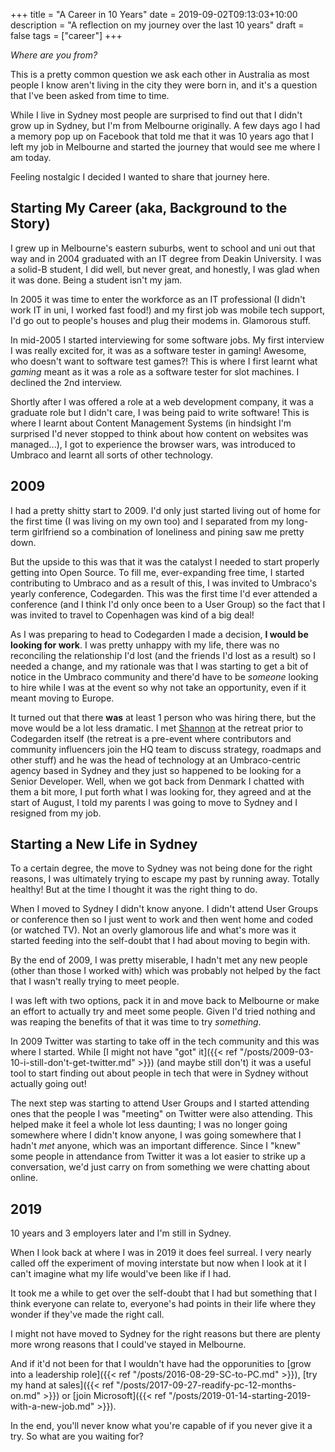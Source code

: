 +++
title = "A Career in 10 Years"
date = 2019-09-02T09:13:03+10:00
description = "A reflection on my journey over the last 10 years"
draft = false
tags = ["career"]
+++

_Where are you from?_

This is a pretty common question we ask each other in Australia as most people I know aren't living in the city they were born in, and it's a question that I've been asked from time to time.

While I live in Sydney most people are surprised to find out that I didn't grow up in Sydney, but I'm from Melbourne originally. A few days ago I had a memory pop up on Facebook that told me that it was 10 years ago that I left my job in Melbourne and started the journey that would see me where I am today.

Feeling nostalgic I decided I wanted to share that journey here.

## Starting My Career (aka, Background to the Story)

I grew up in Melbourne's eastern suburbs, went to school and uni out that way and in 2004 graduated with an IT degree from Deakin University. I was a solid-B student, I did well, but never great, and honestly, I was glad when it was done. Being a student isn't my jam.

In 2005 it was time to enter the workforce as an IT professional (I didn't work IT in uni, I worked fast food!) and my first job was mobile tech support, I'd go out to people's houses and plug their modems in. Glamorous stuff.

In mid-2005 I started interviewing for some software jobs. My first interview I was really excited for, it was as a software tester in gaming! Awesome, who doesn't want to software test games?! This is where I first learnt what _gaming_ meant as it was a role as a software tester for slot machines. I declined the 2nd interview.

Shortly after I was offered a role at a web development company, it was a graduate role but I didn't care, I was being paid to write software! This is where I learnt about Content Management Systems (in hindsight I'm surprised I'd never stopped to think about how content on websites was managed...), I got to experience the browser wars, was introduced to Umbraco and learnt all sorts of other technology.

## 2009

I had a pretty shitty start to 2009. I'd only just started living out of home for the first time (I was living on my own too) and I separated from my long-term girlfriend so a combination of loneliness and pining saw me pretty down.

But the upside to this was that it was the catalyst I needed to start properly getting into Open Source. To fill me, ever-expanding free time, I started contributing to Umbraco and as a result of this, I was invited to Umbraco's yearly conference, Codegarden. This was the first time I'd ever attended a conference (and I think I'd only once been to a User Group) so the fact that I was invited to travel to Copenhagen was kind of a big deal!

As I was preparing to head to Codegarden I made a decision, **I would be looking for work**. I was pretty unhappy with my life, there was no reconciling the relationship I'd lost (and the friends I'd lost as a result) so I needed a change, and my rationale was that I was starting to get a bit of notice in the Umbraco community and there'd have to be _someone_ looking to hire while I was at the event so why not take an opportunity, even if it meant moving to Europe.

It turned out that there **was** at least 1 person who was hiring there, but the move would be a lot less dramatic. I met [Shannon](https://twitter.com/Shazwazza) at the retreat prior to Codegarden itself (the retreat is a pre-event where contributors and community influencers join the HQ team to discuss strategy, roadmaps and other stuff) and he was the head of technology at an Umbraco-centric agency based in Sydney and they just so happened to be looking for a Senior Developer. Well, when we got back from Denmark I chatted with them a bit more, I put forth what I was looking for, they agreed and at the start of August, I told my parents I was going to move to Sydney and I resigned from my job.

## Starting a New Life in Sydney

To a certain degree, the move to Sydney was not being done for the right reasons, I was ultimately trying to escape my past by running away. Totally healthy! But at the time I thought it was the right thing to do.

When I moved to Sydney I didn't know anyone. I didn't attend User Groups or conference then so I just went to work and then went home and coded (or watched TV). Not an overly glamorous life and what's more was it started feeding into the self-doubt that I had about moving to begin with.

By the end of 2009, I was pretty miserable, I hadn't met any new people (other than those I worked with) which was probably not helped by the fact that I wasn't really trying to meet people.

I was left with two options, pack it in and move back to Melbourne or make an effort to actually try and meet some people. Given I'd tried nothing and was reaping the benefits of that it was time to try _something_.

In 2009 Twitter was starting to take off in the tech community and this was where I started. While [I might not have "got" it]({{< ref "/posts/2009-03-10-i-still-don't-get-twitter.md" >}}) (and maybe still don't) it was a useful tool to start finding out about people in tech that were in Sydney without actually going out!

The next step was starting to attend User Groups and I started attending ones that the people I was "meeting" on Twitter were also attending. This helped make it feel a whole lot less daunting; I was no longer going somewhere where I didn't know anyone, I was going somewhere that I hadn't _met_ anyone, which was an important difference. Since I "knew" some people in attendance from Twitter it was a lot easier to strike up a conversation, we'd just carry on from something we were chatting about online.

## 2019

10 years and 3 employers later and I'm still in Sydney.

When I look back at where I was in 2019 it does feel surreal. I very nearly called off the experiment of moving interstate but now when I look at it I can't imagine what my life would've been like if I had.

It took me a while to get over the self-doubt that I had but something that I think everyone can relate to, everyone's had points in their life where they wonder if they've made the right call.

I might not have moved to Sydney for the right reasons but there are plenty more wrong reasons that I could've stayed in Melbourne.

And if it'd not been for that I wouldn't have had the opporunities to [grow into a leadership role]({{< ref "/posts/2016-08-29-SC-to-PC.md" >}}), [try my hand at sales]({{< ref "/posts/2017-09-27-readify-pc-12-months-on.md" >}}) or [join Microsoft]({{< ref "/posts/2019-01-14-starting-2019-with-a-new-job.md" >}}).

In the end, you'll never know what you're capable of if you never give it a try. So what are you waiting for?
